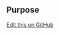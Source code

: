 ## Purpose

[Edit this on GitHub](https://github.com/wellcomecollection/wellcomecollection.org/edit/master/common/views/components/Discussion/README.md)

